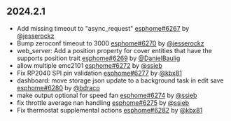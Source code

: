 ## 2024.2.1

- Add missing timeout to "async_request" [esphome#6267](https://github.com/esphome/esphome/pull/6267) by [@jesserockz](https://github.com/jesserockz)
- Bump zeroconf timeout to 3000 [esphome#6270](https://github.com/esphome/esphome/pull/6270) by [@jesserockz](https://github.com/jesserockz)
- web_server: Add a position property for cover entities that have the supports position trait [esphome#6269](https://github.com/esphome/esphome/pull/6269) by [@DanielBaulig](https://github.com/DanielBaulig)
- allow multiple emc2101 [esphome#6272](https://github.com/esphome/esphome/pull/6272) by [@ssieb](https://github.com/ssieb)
- Fix RP2040 SPI pin validation [esphome#6277](https://github.com/esphome/esphome/pull/6277) by [@kbx81](https://github.com/kbx81)
- dashboard: move storage json update to a background task in edit save [esphome#6280](https://github.com/esphome/esphome/pull/6280) by [@bdraco](https://github.com/bdraco)
- make output optional for speed fan [esphome#6274](https://github.com/esphome/esphome/pull/6274) by [@ssieb](https://github.com/ssieb)
- fix throttle average nan handling [esphome#6275](https://github.com/esphome/esphome/pull/6275) by [@ssieb](https://github.com/ssieb)
- Fix thermostat supplemental actions [esphome#6282](https://github.com/esphome/esphome/pull/6282) by [@kbx81](https://github.com/kbx81)

